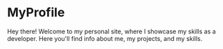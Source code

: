 # MyProfile
Hey there! Welcome to my personal site, where I showcase my skills as a developer. Here you'll find info about me, my projects, and my skills. 
 
